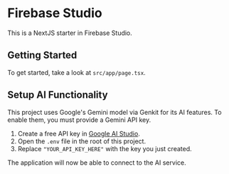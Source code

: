 # Firebase Studio

This is a NextJS starter in Firebase Studio.

## Getting Started

To get started, take a look at `src/app/page.tsx`.

## Setup AI Functionality

This project uses Google's Gemini model via Genkit for its AI features. To enable them, you must provide a Gemini API key.

1.  Create a free API key in [Google AI Studio](https://aistudio.google.com/app/apikey).
2.  Open the `.env` file in the root of this project.
3.  Replace `"YOUR_API_KEY_HERE"` with the key you just created.

The application will now be able to connect to the AI service.
